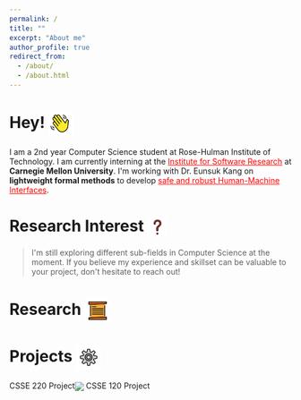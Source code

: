 ```yaml
---
permalink: /
title: ""
excerpt: "About me"
author_profile: true
redirect_from: 
  - /about/
  - /about.html
---
```

Hey! 	<img src = "images/wavinghand.png" width = "45" height = "45" style="vertical-align:middle">
======
I am a 2nd year Computer Science student at Rose-Hulman Institute of Technology. I am currently interning at the <a href="https://www.cmu.edu/scs/isr/reuse/index.html" style="color:red">Institute for Software Research</a> at **Carnegie Mellon University**.
I'm working with Dr. Eunsuk Kang on **lightweight formal methods** to develop <a href="https://www.nsf.gov/awardsearch/showAward?AWD_ID=1918140&HistoricalAwards=false" style="color:red">safe and robust Human-Machine Interfaces</a>.

Research Interest <img src = "images/questionmark.png" width = "35" height = "35" style="vertical-align:middle">
======
>I'm still exploring different sub-fields in Computer Science at the moment. If you believe my experience and skillset can be valuable to your project, don't hesitate to reach out!

Research <img src = "images/scroll.png" width = "45" height = "45" style="vertical-align:middle">
=====

Projects <img src = "images/gear.png" width = "45" height = "45" style="vertical-align:middle">
======
CSSE 220 Project<img src = "images/pacjoust.jpg" style="vertical-align:middle">
CSSE 120 Project


